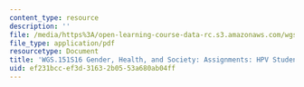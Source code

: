 ```yaml
---
content_type: resource
description: ''
file: /media/https%3A/open-learning-course-data-rc.s3.amazonaws.com/wgs-151-gender-health-and-society-spring-2016/ef231bccef3d31632b0553a680ab04ff_MITWGS_151S16_Testimony1.pdf
file_type: application/pdf
resourcetype: Document
title: 'WGS.151S16 Gender, Health, and Society: Assignments: HPV Student Example 1'
uid: ef231bcc-ef3d-3163-2b05-53a680ab04ff
---
```

